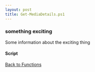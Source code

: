 ```yaml
---
layout: post
title: Get-MediaDetails.ps1
---
```


### something exciting

Some information about the exciting thing

#### Script

<script src="https://gist-it.appspot.com/github.com/BanterBoy/scripts-blog/blob/master/PowerShell/functions/fileManagement/Get-MediaDetails.ps1"></script>

<a href="/menu/_pages/functions.html">Back to Functions</a>

